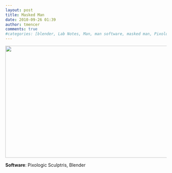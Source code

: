 ```yaml
---
layout: post
title: Masked Man
date: 2010-09-26 01:39
author: tmencer
comments: true
#categories: [blender, Lab Notes, Man, man software, masked man, Pixologic, Sculptris, Software News]
---
```

<a href="http://www.cubelabmedia.com/wp-content/uploads/2011/06/cg-maskedman.jpg"><img class="aligncenter size-full wp-image-55" title="cg-maskedman" src="http://www.cubelabmedia.com/wp-content/uploads/2011/06/cg-maskedman.jpg" alt="" width="600" height="349" /></a>

<strong>Software</strong>: Pixologic Sculptris, Blender

&nbsp;

